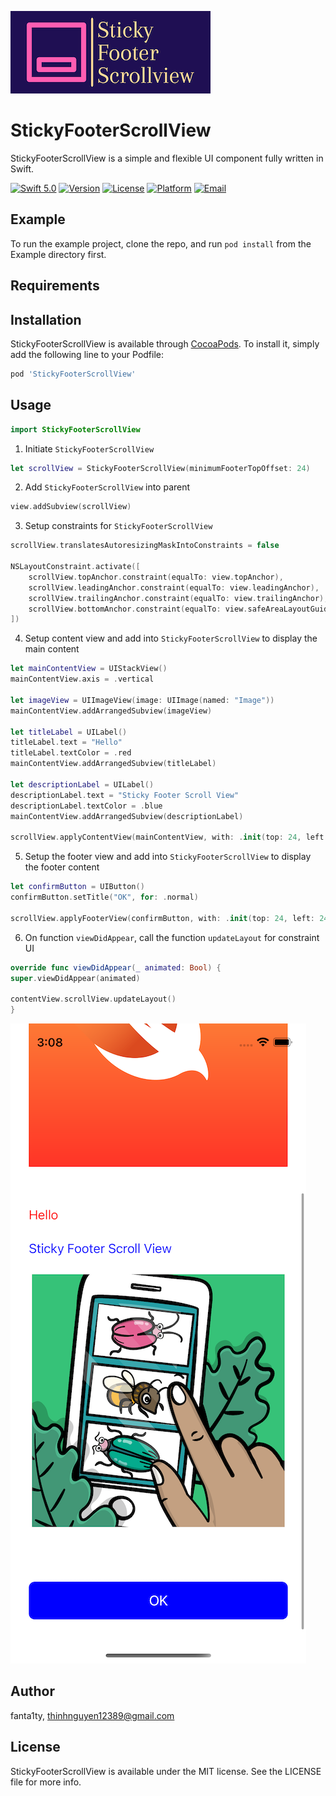 ![LOGO](https://github.com/fanta1ty/StickyFooterScrollView/blob/master/StickyFooterScrollView/Assets/logo.png)

# StickyFooterScrollView
StickyFooterScrollView is a simple and flexible UI component fully written in Swift.

[![Swift 5.0](https://img.shields.io/badge/Swift-5.0-brightgreen)](https://developer.apple.com/swift/)
[![Version](https://img.shields.io/cocoapods/v/StickyFooterScrollView.svg?style=flat)](https://cocoapods.org/pods/StickyFooterScrollView)
[![License](https://img.shields.io/cocoapods/l/StickyFooterScrollView.svg?style=flat)](https://cocoapods.org/pods/StickyFooterScrollView)
[![Platform](https://img.shields.io/cocoapods/p/StickyFooterScrollView.svg?style=flat)](https://cocoapods.org/pods/StickyFooterScrollView)
[![Email](https://img.shields.io/badge/contact-@thinhnguyen12389@gmail.com-blue)](thinhnguyen12389@gmail.com)

## Example

To run the example project, clone the repo, and run `pod install` from the Example directory first.

## Requirements

## Installation

StickyFooterScrollView is available through [CocoaPods](https://cocoapods.org). To install
it, simply add the following line to your Podfile:

```ruby
pod 'StickyFooterScrollView'
```

## Usage
```swift
import StickyFooterScrollView
```
1) Initiate ``StickyFooterScrollView``
```swift
let scrollView = StickyFooterScrollView(minimumFooterTopOffset: 24)
```

2) Add ``StickyFooterScrollView`` into parent
```swift
view.addSubview(scrollView)
```

3) Setup constraints for ``StickyFooterScrollView``
```swift
scrollView.translatesAutoresizingMaskIntoConstraints = false

NSLayoutConstraint.activate([
    scrollView.topAnchor.constraint(equalTo: view.topAnchor),
    scrollView.leadingAnchor.constraint(equalTo: view.leadingAnchor),
    scrollView.trailingAnchor.constraint(equalTo: view.trailingAnchor),
    scrollView.bottomAnchor.constraint(equalTo: view.safeAreaLayoutGuide.bottomAnchor)
])
```

4) Setup content view and add into ``StickyFooterScrollView`` to display the main content
```swift
let mainContentView = UIStackView()
mainContentView.axis = .vertical

let imageView = UIImageView(image: UIImage(named: "Image"))
mainContentView.addArrangedSubview(imageView)

let titleLabel = UILabel()
titleLabel.text = "Hello"
titleLabel.textColor = .red
mainContentView.addArrangedSubview(titleLabel)

let descriptionLabel = UILabel()
descriptionLabel.text = "Sticky Footer Scroll View"
descriptionLabel.textColor = .blue
mainContentView.addArrangedSubview(descriptionLabel)
        
scrollView.applyContentView(mainContentView, with: .init(top: 24, left: 24, bottom: 24, right: 24))
```

5) Setup the footer view and add into ``StickyFooterScrollView`` to display the footer content
```swift
let confirmButton = UIButton()
confirmButton.setTitle("OK", for: .normal)

scrollView.applyFooterView(confirmButton, with: .init(top: 24, left: 24, bottom: 24, right: 24))
```

6) On function ``viewDidAppear``, call the function ``updateLayout`` for constraint UI
```swift
override func viewDidAppear(_ animated: Bool) {
super.viewDidAppear(animated)

contentView.scrollView.updateLayout()
}
```

![alt text](https://github.com/fanta1ty/StickyFooterScrollView/blob/master/StickyFooterScrollView/Assets/Screenshot.png)

## Author

fanta1ty, thinhnguyen12389@gmail.com

## License

StickyFooterScrollView is available under the MIT license. See the LICENSE file for more info.
